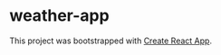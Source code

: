 # weather-app

This project was bootstrapped with [Create React App](https://github.com/facebook/create-react-app).

